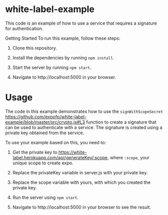 # white-label-example
This code is an example of how to use a service that requires a signature for authentication.

Getting Started
To run this example, follow these steps:

1. Clone this repository.

2. Install the dependencies by running ```npm install```.

3. Start the server by running ```npm start```.

4. Navigate to http://localhost:5000 in your browser.

# Usage
The code in this example demonstrates how to use the ```signWithScopeSecret``` https://github.com/expofp/white-label-example/blob/master/src/crypto.js#L3 function to create a signature that can be used to authenticate with a service. The signature is created using a private key obtained from the service.

To use your example based on this, you need to:

1. Get the private key to https://white-label.herokuapp.com/api/generateKey/:scope, where ```:scope```, your unique scope to create expo.

2. Replace the privateKey variable in server.js with your private key.

3. Replace the scope variable with yours, with which you created the private key.

4. Run the server using ```npm start```.

5. Navigate to http://localhost:5000 in your browser to see the result.
